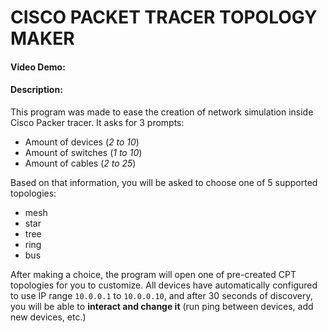 # CISCO PACKET TRACER TOPOLOGY MAKER
#### Video Demo:  <URL HERE>
#### Description:
This program was made to ease the creation of network simulation inside Cisco Packer tracer.
It asks for 3 prompts:
- Amount of devices (*2 to 10*)
- Amount of switches (*1 to 10*)
- Amount of cables (*2 to 25*)

Based on that information, you will be asked to choose one of 5 supported topologies:
- mesh
- star
- tree
- ring
- bus

After making a choice, the program will open one of pre-created CPT topologies for you to customize.
All devices have automatically configured to use IP range `10.0.0.1` to `10.0.0.10`, and after 30 seconds
of discovery, you will be able to **interact and change it** (run ping between devices, add new devices, etc.)